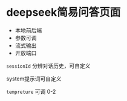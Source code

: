 # deepseek简易问答页面
- 本地前后端
- 参数可调
- 流式输出
- 开放端口

`sessionId` 分辨对话历史，可自定义

system提示词可自定义

`tempreture` 可调 0-2
